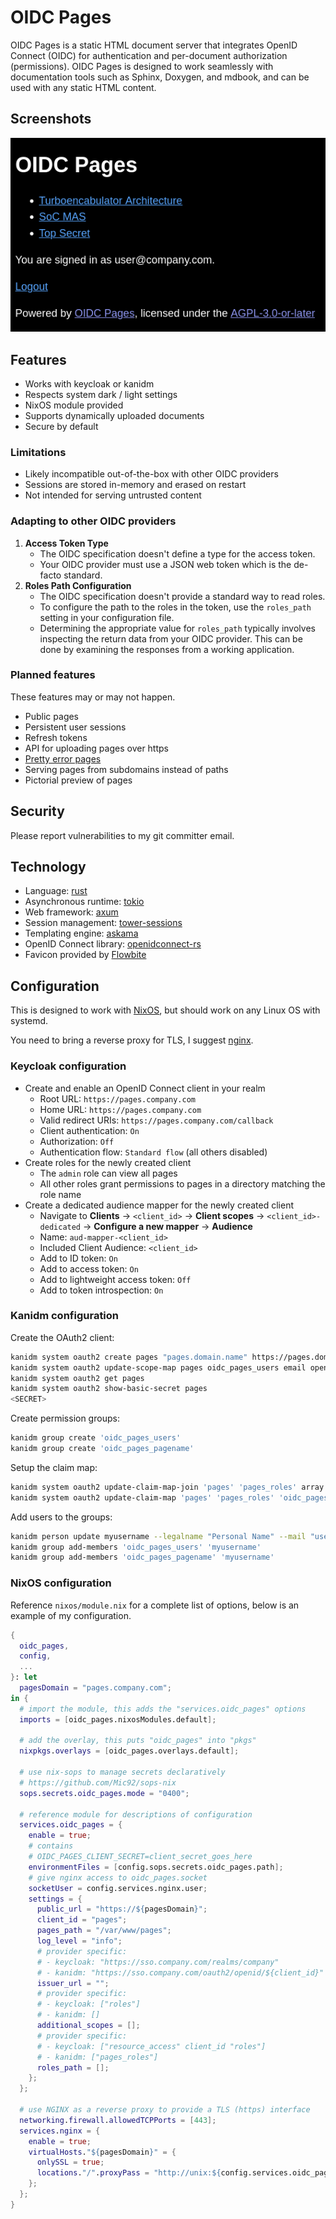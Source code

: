 # OIDC Pages

OIDC Pages is a static HTML document server that integrates OpenID Connect (OIDC) for authentication and per-document authorization (permissions).
OIDC Pages is designed to work seamlessly with documentation tools such as Sphinx, Doxygen, and mdbook, and can be used with any static HTML content.

## Screenshots

![OIDC Pages index](/screenshots/index.png?raw=true "OIDC Pages index")

## Features

- Works with keycloak or kanidm
- Respects system dark / light settings
- NixOS module provided
- Supports dynamically uploaded documents
- Secure by default

### Limitations

- Likely incompatible out-of-the-box with other OIDC providers
- Sessions are stored in-memory and erased on restart
- Not intended for serving untrusted content

### Adapting to other OIDC providers

1. **Access Token Type**
   - The OIDC specification doesn't define a type for the access token.
   - Your OIDC provider must use a JSON web token which is the de-facto standard.
2. **Roles Path Configuration**
   - The OIDC specification doesn't provide a standard way to read roles.
   - To configure the path to the roles in the token, use the `roles_path` setting in your configuration file.
   - Determining the appropriate value for `roles_path` typically involves inspecting the return data from your OIDC provider. This can be done by examining the responses from a working application.

### Planned features

These features may or may not happen.

- Public pages
- Persistent user sessions
- Refresh tokens
- API for uploading pages over https
- [Pretty error pages](https://docs.rs/tower-http/0.6.2/tower_http/services/struct.ServeDir.html#method.not_found_service)
- Serving pages from subdomains instead of paths
- Pictorial preview of pages

## Security

Please report vulnerabilities to my git committer email.

## Technology

- Language: [rust](https://www.rust-lang.org)
- Asynchronous runtime: [tokio](https://tokio.rs)
- Web framework: [axum](https://github.com/tokio-rs/axum)
- Session management: [tower-sessions](https://github.com/maxcountryman/tower-sessions)
- Templating engine: [askama](https://github.com/djc/askama)
- OpenID Connect library: [openidconnect-rs](https://github.com/ramosbugs/openidconnect-rs)
- Favicon provided by [Flowbite](https://flowbite.com/icons)

## Configuration

This is designed to work with [NixOS], but should work on any Linux OS with
systemd.

You need to bring a reverse proxy for TLS, I suggest [nginx].

### Keycloak configuration

- Create and enable an OpenID Connect client in your realm
  - Root URL: `https://pages.company.com`
  - Home URL: `https://pages.company.com`
  - Valid redirect URIs: `https://pages.company.com/callback`
  - Client authentication: `On`
  - Authorization: `Off`
  - Authentication flow: `Standard flow` (all others disabled)
- Create roles for the newly created client
  - The `admin` role can view all pages
  - All other roles grant permissions to pages in a directory matching the role name
- Create a dedicated audience mapper for the newly created client
  - Navigate to **Clients** -> `<client_id>` -> **Client scopes**
    -> `<client_id>-dedicated` -> **Configure a new mapper** -> **Audience**
  - Name: `aud-mapper-<client_id>`
  - Included Client Audience: `<client_id>`
  - Add to ID token: `On`
  - Add to access token: `On`
  - Add to lightweight access token: `Off`
  - Add to token introspection: `On`

### Kanidm configuration

Create the OAuth2 client:

```bash
kanidm system oauth2 create pages "pages.domain.name" https://pages.domain.name
kanidm system oauth2 update-scope-map pages oidc_pages_users email openid profile groups
kanidm system oauth2 get pages
kanidm system oauth2 show-basic-secret pages
<SECRET>
```

Create permission groups:

```bash
kanidm group create 'oidc_pages_users'
kanidm group create 'oidc_pages_pagename'
```

Setup the claim map:

```bash
kanidm system oauth2 update-claim-map-join 'pages' 'pages_roles' array
kanidm system oauth2 update-claim-map 'pages' 'pages_roles' 'oidc_pages_pagename' 'pagename'
```

Add users to the groups:

```bash
kanidm person update myusername --legalname "Personal Name" --mail "user@example.com"
kanidm group add-members 'oidc_pages_users' 'myusername'
kanidm group add-members 'oidc_pages_pagename' 'myusername'
```

### NixOS configuration

Reference `nixos/module.nix` for a complete list of options,
below is an example of my configuration.

```nix
{
  oidc_pages,
  config,
  ...
}: let
  pagesDomain = "pages.company.com";
in {
  # import the module, this adds the "services.oidc_pages" options
  imports = [oidc_pages.nixosModules.default];

  # add the overlay, this puts "oidc_pages" into "pkgs"
  nixpkgs.overlays = [oidc_pages.overlays.default];

  # use nix-sops to manage secrets declaratively
  # https://github.com/Mic92/sops-nix
  sops.secrets.oidc_pages.mode = "0400";

  # reference module for descriptions of configuration
  services.oidc_pages = {
    enable = true;
    # contains
    # OIDC_PAGES_CLIENT_SECRET=client_secret_goes_here
    environmentFiles = [config.sops.secrets.oidc_pages.path];
    # give nginx access to oidc_pages.socket
    socketUser = config.services.nginx.user;
    settings = {
      public_url = "https://${pagesDomain}";
      client_id = "pages";
      pages_path = "/var/www/pages";
      log_level = "info";
      # provider specific:
      # - keycloak: "https://sso.company.com/realms/company"
      # - kanidm: "https://sso.company.com/oauth2/openid/${client_id}"
      issuer_url = "";
      # provider specific:
      # - keycloak: ["roles"]
      # - kanidm: []
      additional_scopes = [];
      # provider specific:
      # - keycloak: ["resource_access" client_id "roles"]
      # - kanidm: ["pages_roles"]
      roles_path = [];
    };
  };

  # use NGINX as a reverse proxy to provide a TLS (https) interface
  networking.firewall.allowedTCPPorts = [443];
  services.nginx = {
    enable = true;
    virtualHosts."${pagesDomain}" = {
      onlySSL = true;
      locations."/".proxyPass = "http://unix:${config.services.oidc_pages.bindPath}";
    };
  };
}
```

[NixOS]: https://nixos.org
[nginx]: https://nginx.org
